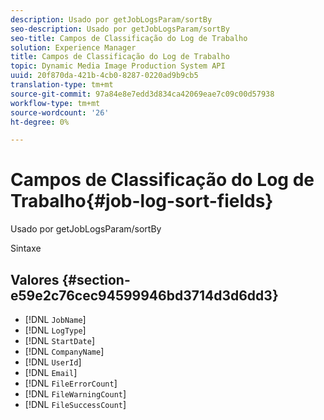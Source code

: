 ```yaml
---
description: Usado por getJobLogsParam/sortBy
seo-description: Usado por getJobLogsParam/sortBy
seo-title: Campos de Classificação do Log de Trabalho
solution: Experience Manager
title: Campos de Classificação do Log de Trabalho
topic: Dynamic Media Image Production System API
uuid: 20f870da-421b-4cb0-8287-0220ad9b9cb5
translation-type: tm+mt
source-git-commit: 97a84e8e7edd3d834ca42069eae7c09c00d57938
workflow-type: tm+mt
source-wordcount: '26'
ht-degree: 0%

---
```



# Campos de Classificação do Log de Trabalho{#job-log-sort-fields}

Usado por getJobLogsParam/sortBy

Sintaxe

## Valores {#section-e59e2c76cec94599946bd3714d3d6dd3}

* [!DNL `JobName`]
* [!DNL `LogType`]
* [!DNL `StartDate`]
* [!DNL `CompanyName`]
* [!DNL `UserId`]
* [!DNL `Email`]
* [!DNL `FileErrorCount`]
* [!DNL `FileWarningCount`]
* [!DNL `FileSuccessCount`]


